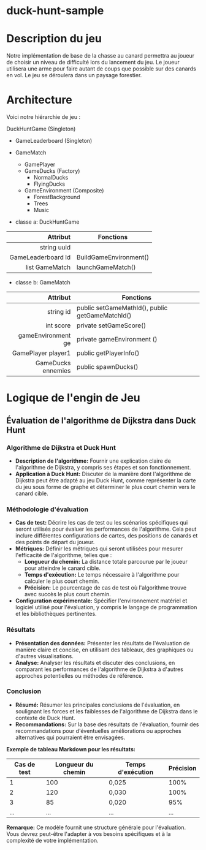 # **duck-hunt-sample**

# **Description du jeu**

Notre implémentation de base de la chasse au canard permettra au joueur de choisir un niveau de difficulté lors du lancement du jeu. Le joueur utilisera une arme pour faire autant de coups que possible sur des canards en vol. Le jeu se déroulera dans un paysage forestier.

# **Architecture**

Voici notre hiérarchie de jeu :

DuckHuntGame (Singleton)
- GameLeaderboard (Singleton)
- GameMatch
  - GamePlayer
  - GameDucks (Factory)
    - NormalDucks
    - FlyingDucks
  - GameEnvironment (Composite)
    - ForestBackground
    - Trees
    - Music

- classe a: DuckHuntGame

| Attribut | Fonctions |
|---------:|-----------|
| string uuid |  |
| GameLeaderboard ld | BuildGameEnvironment() |
| list GameMatch | launchGameMatch() |


- classe b: GameMatch
  
| Attribut | Fonctions |
|---------:|-----------|
| string id | public setGameMathId(), public getGameMatchId() |
| int score | private setGameScore() |
| gameEnvironment ge | private gameEnvironment () |
| GamePlayer player1 | public getPlayerInfo() |
| GameDucks ennemies | public spawnDucks() |



#  Logique de l'engin de Jeu 

## **Évaluation de l'algorithme de Dijkstra dans Duck Hunt**

### **Algorithme de Dijkstra et Duck Hunt**
* **Description de l'algorithme:** Fournir une explication claire de l'algorithme de Dijkstra, y compris ses étapes et son fonctionnement.
* **Application à Duck Hunt:** Discuter de la manière dont l'algorithme de Dijkstra peut être adapté au jeu Duck Hunt, comme représenter la carte du jeu sous forme de graphe et déterminer le plus court chemin vers le canard cible.

### **Méthodologie d'évaluation**
* **Cas de test:** Décrire les cas de test ou les scénarios spécifiques qui seront utilisés pour évaluer les performances de l'algorithme. Cela peut inclure différentes configurations de cartes, des positions de canards et des points de départ du joueur.
* **Métriques:** Définir les métriques qui seront utilisées pour mesurer l'efficacité de l'algorithme, telles que :
    * **Longueur du chemin:** La distance totale parcourue par le joueur pour atteindre le canard cible.
    * **Temps d'exécution:** Le temps nécessaire à l'algorithme pour calculer le plus court chemin.
    * **Précision:** Le pourcentage de cas de test où l'algorithme trouve avec succès le plus court chemin.
* **Configuration expérimentale:** Spécifier l'environnement matériel et logiciel utilisé pour l'évaluation, y compris le langage de programmation et les bibliothèques pertinentes.

### **Résultats**
* **Présentation des données:** Présenter les résultats de l'évaluation de manière claire et concise, en utilisant des tableaux, des graphiques ou d'autres visualisations.
* **Analyse:** Analyser les résultats et discuter des conclusions, en comparant les performances de l'algorithme de Dijkstra à d'autres approches potentielles ou méthodes de référence.

### **Conclusion**
* **Résumé:** Résumer les principales conclusions de l'évaluation, en soulignant les forces et les faiblesses de l'algorithme de Dijkstra dans le contexte de Duck Hunt.
* **Recommandations:** Sur la base des résultats de l'évaluation, fournir des recommandations pour d'éventuelles améliorations ou approches alternatives qui pourraient être envisagées.

**Exemple de tableau Markdown pour les résultats:**

| Cas de test | Longueur du chemin | Temps d'exécution | Précision |
|---|---|---|---|
| 1 | 100 | 0,025 | 100% |
| 2 | 120 | 0,030 | 100% |
| 3 | 85 | 0,020 | 95% |
| ... | ... | ... | ... |

**Remarque:** Ce modèle fournit une structure générale pour l'évaluation. Vous devrez peut-être l'adapter à vos besoins spécifiques et à la complexité de votre implémentation.
